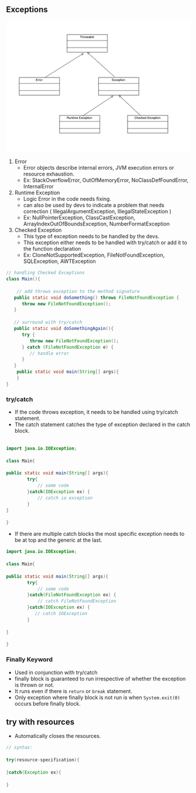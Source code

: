 ## Exceptions

![error_hierarchy](../images/error_hierarchy.png)


1. Error
    - Error objects describe internal errors, JVM execution errors or resource exhaustion.
    - Ex: StackOverflowError, OutOfMemoryError, NoClassDefFoundError, InternalError
2. Runtime Exception 
   - Logic Error in the code needs fixing.
   - can also be used by devs to indicate a problem that needs correction ( IllegalArgumentException, IllegalStateException )
   - Ex: NullPointerException, ClassCastException, ArrayIndexOutOfBoundsException, NumberFormatException
3. Checked Exception
   - This type of exception needs to be handled by the devs.
   - This exception either needs to be handled with try/catch or add it to the function declaration 
   - Ex: CloneNotSupportedException, FileNotFoundException, SQLException, AWTException
```java
// handling Checked Exceptions
class Main(){
    
    // add throws exception to the method signature
   public static void doSomething() throws FileNotFoundException {
      throw new FileNotFoundException();
   }

   // surround with try/catch
   public static void doSomethingAgain(){
      try {
         throw new FileNotFoundException();
      } catch (FileNotFoundException e) {
         // handle error
      }
   }
    public static void main(String[] args){
    }
}
```


### try/catch
- If the code throws exception, it needs to be handled using try/catch statement.
- The catch statement catches the type of exception declared in the catch block.

```java

import java.io.IOException;

class Main{
    
public static void main(String[] args){
        try{
            // some code
        }catch(IOException ex) {
            // catch io exception
        }
}

}
```

- If there are multiple catch blocks the most specific exception needs to be at top and the generic at the last.
```java
import java.io.IOException;

class Main{
    
public static void main(String[] args){
        try{
            // some code
        }catch(FileNotFoundException ex) {
            // catch FileNotFoundException
        }catch(IOException ex) {
           // catch IOException
        }
        
}

}
```

### Finally Keyword
- Used in conjunction with try/catch
- finally block is guaranteed to run irrespective of whether the exception is thrown or not.
- It runs even if there is `return` or `break` statement.
- Only exception where finally block is not run is when `System.exit(0)` occurs before finally block.

## try with resources

- Automatically closes the resources.
```java
// syntax:

try(resource-specification){
    
}catch(Exception ex){
    
}
```
